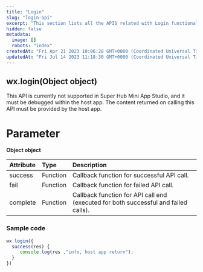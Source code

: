 ```yaml
---
title: "Login"
slug: "login-api"
excerpt: "This section lists all the APIS related with Login functionality of Mini App."
hidden: false
metadata: 
  image: []
  robots: "index"
createdAt: "Fri Apr 21 2023 10:06:28 GMT+0000 (Coordinated Universal Time)"
updatedAt: "Fri Jul 14 2023 11:18:30 GMT+0000 (Coordinated Universal Time)"
---
```

## wx.login(Object object)

This API is currently not supported in Super Hub Mini App Studio, and it must be debugged within the host app. The content returned on calling this API must be provided by the host app.

# Parameter

**Object object**

| Attribute | Type     | Description                                                                         |
| :-------- | :------- | :---------------------------------------------------------------------------------- |
| success   | Function | Callback function for successful API call.                                          |
| fail      | Function | Callback function for failed API call.                                              |
| complete  | Function | Callback function for API call end (executed for both successful and failed calls). |

### Sample code

```javascript JavaScript
wx.login({
  success(res) {
 	 console.log(res ,"info, host app return");
  }
})
```
